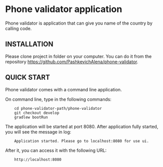 Phone validator application
=============================
Phone validator is application that can give you name of the country by calling code.

INSTALLATION
------------

Please clone project in folder on your computer.
You can do it from the repository https://github.com/PashkevichAlena/phone-validator.

QUICK START
-----------

Phone validator comes with a command line application.

On command line, type in the following commands:

        cd phone-validator-path/phone-validator
        git checkout develop  
        gradlew bootRun               

The application will be started at port 8080.
After application fully started, you will see the message in log:

        Application started. Please go to localhost:8080 for use ui.
         
After it, you can access it with the following URL:

        http://localhost:8080

